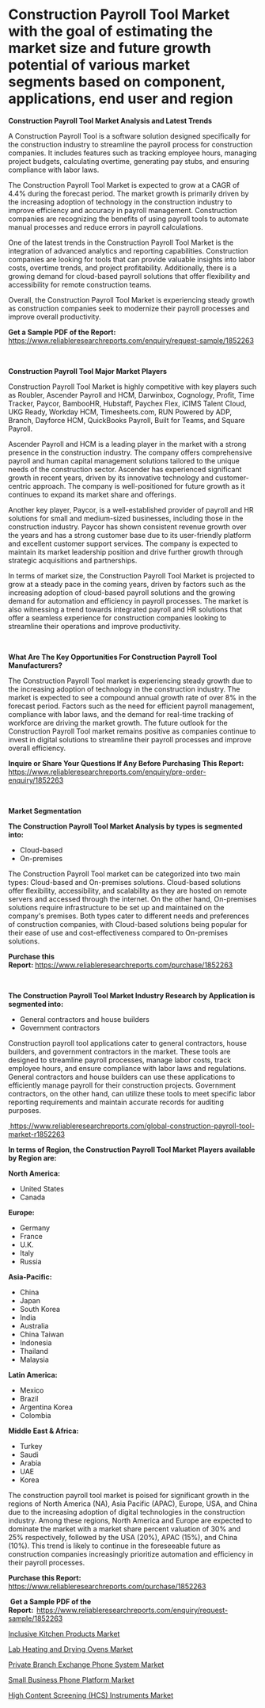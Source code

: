 <p><h1>Construction Payroll Tool Market with the goal of estimating the market size and future growth potential of various market segments based on component, applications, end user and region</h1></p><p><strong>Construction Payroll Tool Market Analysis and Latest Trends</strong></p>
<p><p>A Construction Payroll Tool is a software solution designed specifically for the construction industry to streamline the payroll process for construction companies. It includes features such as tracking employee hours, managing project budgets, calculating overtime, generating pay stubs, and ensuring compliance with labor laws.</p><p>The Construction Payroll Tool Market is expected to grow at a CAGR of 4.4% during the forecast period. The market growth is primarily driven by the increasing adoption of technology in the construction industry to improve efficiency and accuracy in payroll management. Construction companies are recognizing the benefits of using payroll tools to automate manual processes and reduce errors in payroll calculations.</p><p>One of the latest trends in the Construction Payroll Tool Market is the integration of advanced analytics and reporting capabilities. Construction companies are looking for tools that can provide valuable insights into labor costs, overtime trends, and project profitability. Additionally, there is a growing demand for cloud-based payroll solutions that offer flexibility and accessibility for remote construction teams.</p><p>Overall, the Construction Payroll Tool Market is experiencing steady growth as construction companies seek to modernize their payroll processes and improve overall productivity.</p></p>
<p><strong>Get a Sample PDF of the Report:&nbsp;</strong> <a href="https://www.reliableresearchreports.com/enquiry/request-sample/1852263">https://www.reliableresearchreports.com/enquiry/request-sample/1852263</a></p>
<p>&nbsp;</p>
<p><strong>Construction Payroll Tool Major Market Players</strong></p>
<p><p>Construction Payroll Tool Market is highly competitive with key players such as Roubler, Ascender Payroll and HCM, Darwinbox, Cognology, Profit, Time Tracker, Paycor, BambooHR, Hubstaff, Paychex Flex, iCIMS Talent Cloud, UKG Ready, Workday HCM, Timesheets.com, RUN Powered by ADP, Branch, Dayforce HCM, QuickBooks Payroll, Built for Teams, and Square Payroll.</p><p>Ascender Payroll and HCM is a leading player in the market with a strong presence in the construction industry. The company offers comprehensive payroll and human capital management solutions tailored to the unique needs of the construction sector. Ascender has experienced significant growth in recent years, driven by its innovative technology and customer-centric approach. The company is well-positioned for future growth as it continues to expand its market share and offerings.</p><p>Another key player, Paycor, is a well-established provider of payroll and HR solutions for small and medium-sized businesses, including those in the construction industry. Paycor has shown consistent revenue growth over the years and has a strong customer base due to its user-friendly platform and excellent customer support services. The company is expected to maintain its market leadership position and drive further growth through strategic acquisitions and partnerships.</p><p>In terms of market size, the Construction Payroll Tool Market is projected to grow at a steady pace in the coming years, driven by factors such as the increasing adoption of cloud-based payroll solutions and the growing demand for automation and efficiency in payroll processes. The market is also witnessing a trend towards integrated payroll and HR solutions that offer a seamless experience for construction companies looking to streamline their operations and improve productivity.</p></p>
<p>&nbsp;</p>
<p><strong>What Are The Key Opportunities For Construction Payroll Tool Manufacturers?</strong></p>
<p><p>The Construction Payroll Tool market is experiencing steady growth due to the increasing adoption of technology in the construction industry. The market is expected to see a compound annual growth rate of over 8% in the forecast period. Factors such as the need for efficient payroll management, compliance with labor laws, and the demand for real-time tracking of workforce are driving the market growth. The future outlook for the Construction Payroll Tool market remains positive as companies continue to invest in digital solutions to streamline their payroll processes and improve overall efficiency.</p></p>
<p><strong>Inquire or Share Your Questions If Any Before Purchasing This Report:</strong> <a href="https://www.reliableresearchreports.com/enquiry/pre-order-enquiry/1852263">https://www.reliableresearchreports.com/enquiry/pre-order-enquiry/1852263</a></p>
<p>&nbsp;</p>
<p><strong>Market Segmentation</strong></p>
<p><strong>The Construction Payroll Tool Market Analysis by types is segmented into:</strong></p>
<p><ul><li>Cloud-based</li><li>On-premises</li></ul></p>
<p><p>The Construction Payroll Tool market can be categorized into two main types: Cloud-based and On-premises solutions. Cloud-based solutions offer flexibility, accessibility, and scalability as they are hosted on remote servers and accessed through the internet. On the other hand, On-premises solutions require infrastructure to be set up and maintained on the company's premises. Both types cater to different needs and preferences of construction companies, with Cloud-based solutions being popular for their ease of use and cost-effectiveness compared to On-premises solutions.</p></p>
<p><strong>Purchase this Report:&nbsp;</strong><a href="https://www.reliableresearchreports.com/purchase/1852263">https://www.reliableresearchreports.com/purchase/1852263</a></p>
<p>&nbsp;</p>
<p><strong>The Construction Payroll Tool Market Industry Research by Application is segmented into:</strong></p>
<p><ul><li>General contractors and house builders</li><li>Government contractors</li></ul></p>
<p><p>Construction payroll tool applications cater to general contractors, house builders, and government contractors in the market. These tools are designed to streamline payroll processes, manage labor costs, track employee hours, and ensure compliance with labor laws and regulations. General contractors and house builders can use these applications to efficiently manage payroll for their construction projects. Government contractors, on the other hand, can utilize these tools to meet specific labor reporting requirements and maintain accurate records for auditing purposes.</p></p>
<p><a href="https://www.reliableresearchreports.com/global-construction-payroll-tool-market-r1852263">&nbsp;https://www.reliableresearchreports.com/global-construction-payroll-tool-market-r1852263</a></p>
<p><strong>In terms of Region, the Construction Payroll Tool Market Players available by Region are:</strong></p>
<p>
    <p> <strong> North America: </strong>
        <ul>
            <li>United States</li>
            <li>Canada</li>
        </ul>
        </p> 
    <p> <strong> Europe: </strong>
        <ul>
            <li>Germany</li>
            <li>France</li>
            <li>U.K.</li>
            <li>Italy</li>
            <li>Russia</li>
        </ul>
        </p> 
    <p> <strong> Asia-Pacific: </strong>
        <ul>
            <li>China</li>
            <li>Japan</li>
            <li>South Korea</li>
            <li>India</li>
            <li>Australia</li>
            <li>China Taiwan</li>
            <li>Indonesia</li>
            <li>Thailand</li>
            <li>Malaysia</li>
        </ul>
        </p> 
    <p> <strong> Latin America: </strong>
        <ul>
            <li>Mexico</li>
            <li>Brazil</li>
            <li>Argentina Korea</li>
            <li>Colombia</li>
        </ul>
        </p> 
    <p> <strong> Middle East & Africa: </strong>
        <ul>
            <li>Turkey</li>
            <li>Saudi</li>
            <li>Arabia</li>
            <li>UAE</li>
            <li>Korea</li>
        </ul>
    </p>
    </p>
<p><p>The construction payroll tool market is poised for significant growth in the regions of North America (NA), Asia Pacific (APAC), Europe, USA, and China due to the increasing adoption of digital technologies in the construction industry. Among these regions, North America and Europe are expected to dominate the market with a market share percent valuation of 30% and 25% respectively, followed by the USA (20%), APAC (15%), and China (10%). This trend is likely to continue in the foreseeable future as construction companies increasingly prioritize automation and efficiency in their payroll processes.</p></p>
<p><strong>Purchase this Report: </strong><a href="https://www.reliableresearchreports.com/purchase/1852263">https://www.reliableresearchreports.com/purchase/1852263</a></p>
<p>&nbsp;<strong>Get a Sample PDF of the Report:&nbsp;&nbsp;</strong><a href="https://www.reliableresearchreports.com/enquiry/request-sample/1852263">https://www.reliableresearchreports.com/enquiry/request-sample/1852263</a></p>
<p><strong></strong></p>
<p><p><a href="https://issuu.com/reportprime-2/docs/inclusive-kitchen-products-market-size-2030.pptx">Inclusive Kitchen Products Market</a></p><p><a href="https://www.linkedin.com/pulse/lab-heating-drying-ovensnbspmarket-focuses-market-share-blwze?trackingId=KvN6ohZZbyGc6l7s%2BVo0DA%3D%3D">Lab Heating and Drying Ovens Market</a></p><p><a href="https://github.com/ashman753/Market-Research-Report-List-1/blob/main/private-branch-exchange-phone-system-market.md">Private Branch Exchange Phone System Market</a></p><p><a href="https://github.com/LibbySpencer2018/Market-Research-Report-List-1/blob/main/small-business-phone-platform-market.md">Small Business Phone Platform Market</a></p><p><a href="https://www.linkedin.com/pulse/high-content-screening-hcs-instruments-market-size-trends-lnnse?trackingId=COkepXES9BhdXWrO%2BG4zJQ%3D%3D">High Content Screening (HCS) Instruments Market</a></p></p>